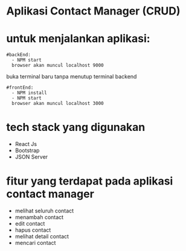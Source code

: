 # Aplikasi Contact Manager (CRUD)
  # untuk menjalankan aplikasi:
    #backEnd:
      - NPM start
      browser akan muncul localhost 9000
  buka terminal baru tanpa menutup terminal backend
  
    #frontEnd:
      - NPM install
      - NPM start
      browser akan muncul localhost 3000

# tech stack yang digunakan
  - React Js
  - Bootstrap
  - JSON Server
  
# fitur yang terdapat pada aplikasi contact manager
  - melihat seluruh contact
  - menambah contact 
  - edit contact
  - hapus contact
  - melihat detail contact
  - mencari contact

